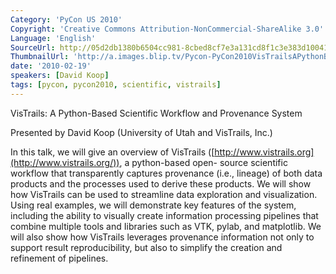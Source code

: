 ```yaml
---
Category: 'PyCon US 2010'
Copyright: 'Creative Commons Attribution-NonCommercial-ShareAlike 3.0'
Language: 'English'
SourceUrl: http://05d2db1380b6504cc981-8cbed8cf7e3a131cd8f1c3e383d10041.r93.cf2.rackcdn.com/pycon-us-2010/277_vistrails-a-python-based-scientific-workflow-and-provenance-system-172.m4v
ThumbnailUrl: 'http://a.images.blip.tv/Pycon-PyCon2010VisTrailsAPythonBasedScientificWorkflowAndProven325-746.jpg'
date: '2010-02-19'
speakers: [David Koop]
tags: [pycon, pycon2010, scientific, vistrails]
---
```

VisTrails: A Python-Based Scientific Workflow and Provenance System

Presented by David Koop (University of Utah and VisTrails, Inc.)

In this talk, we will give an overview of VisTrails
([http://www.vistrails.org](http://www.vistrails.org/)), a python-based open-
source scientific workflow that transparently captures provenance (i.e.,
lineage) of both data products and the processes used to derive these
products. We will show how VisTrails can be used to streamline data
exploration and visualization. Using real examples, we will demonstrate key
features of the system, including the ability to visually create information
processing pipelines that combine multiple tools and Iibraries such as VTK,
pylab, and matplotlib. We will also show how VisTrails leverages provenance
information not only to support result reproducibility, but also to simplify
the creation and refinement of pipelines.

